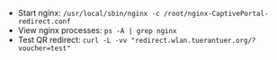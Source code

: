 * Start nginx: `/usr/local/sbin/nginx -c /root/nginx-CaptivePortal-redirect.conf`
* View nginx processes: `ps -A | grep nginx`
* Test QR redirect: `curl -L -vv "redirect.wlan.tuerantuer.org/?voucher=test"`